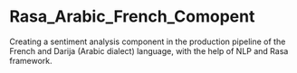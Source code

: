 # Rasa_Arabic_French_Comopent
Creating a sentiment analysis component in the production pipeline of the French and Darija (Arabic dialect) language, with the help of NLP and Rasa framework.

